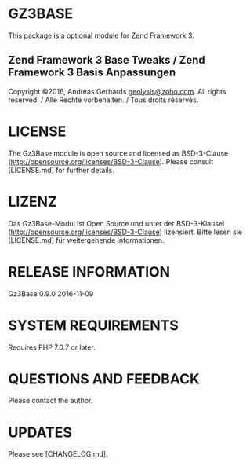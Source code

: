 GZ3BASE
=======

This package is a optional module for Zend Framework 3.

Zend Framework 3 Base Tweaks / Zend Framework 3 Basis Anpassungen
----------------------------------------------------------------------------------------------------

Copyright ©2016, Andreas Gerhards <geolysis@zoho.com>.
All rights reserved. / Alle Rechte vorbehalten. / Tous droits réservés.

# LICENSE

The Gz3Base module is open source and licensed as BSD-3-Clause (http://opensource.org/licenses/BSD-3-Clause). 
Please consult [LICENSE.md] for further details.

# LIZENZ
Das Gz3Base-Modul ist Open Source und unter der BSD-3-Klausel (http://opensource.org/licenses/BSD-3-Clause) lizensiert. 
Bitte lesen sie [LICENSE.md] für weitergehende Informationen.

# RELEASE INFORMATION
Gz3Base 0.9.0
2016-11-09

# SYSTEM REQUIREMENTS
Requires PHP 7.0.7 or later.

# QUESTIONS AND FEEDBACK
Please contact the author.

# UPDATES
Please see [CHANGELOG.md].
